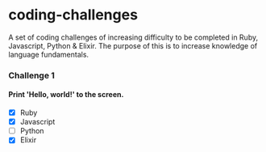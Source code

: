 # coding-challenges
A set of coding challenges of increasing difficulty to be completed in Ruby, Javascript, Python & Elixir. The purpose of this is to increase knowledge of language fundamentals.

### Challenge 1
#### Print 'Hello, world!' to the screen.

- [x] Ruby
- [x] Javascript
- [ ] Python
- [x] Elixir
